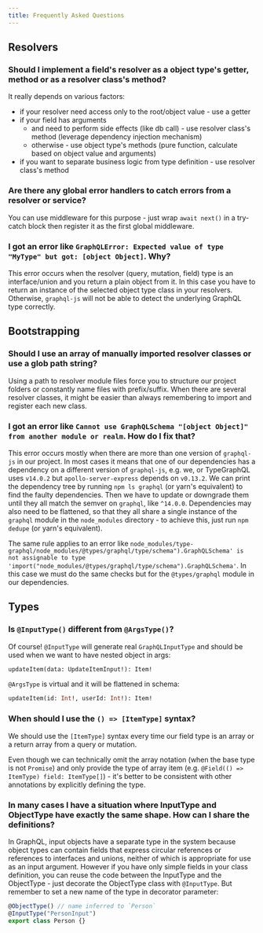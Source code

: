 ```yaml
---
title: Frequently Asked Questions
---
```


## Resolvers

### Should I implement a field's resolver as a object type's getter, method or as a resolver class's method?

It really depends on various factors:

- if your resolver need access only to the root/object value - use a getter
- if your field has arguments
  - and need to perform side effects (like db call) - use resolver class's method (leverage dependency injection mechanism)
  - otherwise - use object type's methods (pure function, calculate based on object value and arguments)
- if you want to separate business logic from type definition - use resolver class's method

### Are there any global error handlers to catch errors from a resolver or service?

You can use middleware for this purpose - just wrap `await next()` in a try-catch block then register it as the first global middleware.

### I got an error like `GraphQLError: Expected value of type "MyType" but got: [object Object]`. Why?

This error occurs when the resolver (query, mutation, field) type is an interface/union and you return a plain object from it.
In this case you have to return an instance of the selected object type class in your resolvers.
Otherwise, `graphql-js` will not be able to detect the underlying GraphQL type correctly.

## Bootstrapping

### Should I use an array of manually imported resolver classes or use a glob path string?

Using a path to resolver module files force you to structure our project folders or constantly name files with prefix/suffix.
When there are several resolver classes, it might be easier than always remembering to import and register each new class.

### I got an error like `Cannot use GraphQLSchema "[object Object]" from another module or realm`. How do I fix that?

This error occurs mostly when there are more than one version of `graphql-js` in our project.
In most cases it means that one of our dependencies has a dependency on a different version of `graphql-js`, e.g. we, or TypeGraphQL uses `v14.0.2` but `apollo-server-express` depends on `v0.13.2`.
We can print the dependency tree by running `npm ls graphql` (or yarn's equivalent) to find the faulty dependencies.
Then we have to update or downgrade them until they all match the semver on `graphql`, like `^14.0.0`.
Dependencies may also need to be flattened, so that they all share a single instance of the `graphql` module in the `node_modules` directory - to achieve this, just run `npm dedupe` (or yarn's equivalent).

The same rule applies to an error like `node_modules/type-graphql/node_modules/@types/graphql/type/schema").GraphQLSchema' is not assignable to type 'import("node_modules/@types/graphql/type/schema").GraphQLSchema'`.
In this case we must do the same checks but for the `@types/graphql` module in our dependencies.

## Types

### Is `@InputType()` different from `@ArgsType()`?

Of course!
`@InputType` will generate real `GraphQLInputType` and should be used when we want to have nested object in args:

```graphql
updateItem(data: UpdateItemInput!): Item!
```

`@ArgsType` is virtual and it will be flattened in schema:

```graphql
updateItem(id: Int!, userId: Int!): Item!
```

### When should I use the `() => [ItemType]` syntax?

We should use the `[ItemType]` syntax every time our field type is an array or a return array from a query or mutation.

Even though we can technically omit the array notation (when the base type is not `Promise`) and only provide the type of array item (e.g. `@Field(() => ItemType) field: ItemType[]`) - it's better to be consistent with other annotations by explicitly defining the type.

### In many cases I have a situation where InputType and ObjectType have exactly the same shape. How can I share the definitions?

In GraphQL, input objects have a separate type in the system because object types can contain fields that express circular references or references to interfaces and unions, neither of which is appropriate for use as an input argument.
However if you have only simple fields in your class definition, you can reuse the code between the InputType and the ObjectType - just decorate the ObjectType class with `@InputType`. But remember to set a new name of the type in decorator parameter:

```typescript
@ObjectType() // name inferred to `Person`
@InputType("PersonInput")
export class Person {}
```
